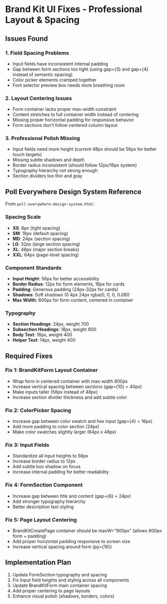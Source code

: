 # Brand Kit UI Fixes - Professional Layout & Spacing

## Issues Found

### 1. **Field Spacing Problems**
- Input fields have inconsistent internal padding
- Gap between form sections too tight (using gap={3} and gap={4} instead of semantic spacing)
- Color picker elements cramped together
- Font selector preview box needs more breathing room

### 2. **Layout Centering Issues**
- Form container lacks proper max-width constraint
- Content stretches to full container width instead of centering
- Missing proper horizontal padding for responsive behavior
- Form sections don't follow centered column layout

### 3. **Professional Polish Missing**
- Input fields need more height (current 48px should be 56px for better touch targets)
- Missing subtle shadows and depth
- Border radius inconsistent (should follow 12px/16px system)
- Typography hierarchy not strong enough
- Section dividers too thin and gray

## Poll Everywhere Design System Reference

From `poll-everywhere-design-system.html`:

### Spacing Scale
- **XS**: 8px (tight spacing)
- **SM**: 16px (default spacing)
- **MD**: 24px (section spacing)
- **LG**: 32px (large section spacing)
- **XL**: 48px (major section breaks)
- **XXL**: 64px (page-level spacing)

### Component Standards
- **Input Height**: 56px for better accessibility
- **Border Radius**: 12px for form elements, 16px for cards
- **Padding**: Generous padding (24px-32px for cards)
- **Shadows**: Soft shadows (0 4px 24px rgba(0, 0, 0, 0.08))
- **Max Width**: 800px for form content, centered in container

### Typography
- **Section Headings**: 24px, weight 700
- **Subsection Headings**: 18px, weight 600  
- **Body Text**: 16px, weight 400
- **Helper Text**: 14px, weight 400

## Required Fixes

### Fix 1: BrandKitForm Layout Container
- Wrap form in centered container with max-width 800px
- Increase vertical spacing between sections (gap={10} = 40px)
- Make inputs taller (56px instead of 48px)
- Increase section divider thickness and add subtle color

### Fix 2: ColorPicker Spacing
- Increase gap between color swatch and hex input (gap={4} = 16px)
- Add more padding to color section (24px)
- Make color swatches slightly larger (64px x 48px)

### Fix 3: Input Fields
- Standardize all input heights to 56px
- Increase border radius to 12px
- Add subtle box shadow on focus
- Increase internal padding for better readability

### Fix 4: FormSection Component
- Increase gap between title and content (gap={6} = 24px)
- Add stronger typography hierarchy
- Better description text styling

### Fix 5: Page Layout Centering
- BrandKitCreatePage container should be maxW="900px" (allows 800px form + padding)
- Add proper horizontal padding responsive to screen size
- Increase vertical spacing around form (py={16})

## Implementation Plan

1. Update FormSection typography and spacing
2. Fix Input field heights and styling across all components
3. Update BrandKitForm main container spacing
4. Add proper centering to page layouts
5. Enhance visual polish (shadows, borders, colors)
